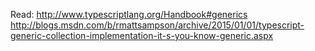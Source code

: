 Read:
http://www.typescriptlang.org/Handbook#generics
http://blogs.msdn.com/b/rmattsampson/archive/2015/01/01/typescript-generic-collection-implementation-it-s-you-know-generic.aspx